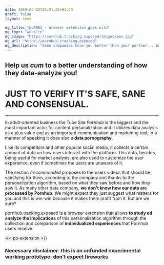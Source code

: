 ```yaml
---
date: 2019-05-22T15:01:21+01:00
draft: false
layout: home

og_title: "poTREX - browser extension goes wild"
og_type: "website"
og_image: "https://pornhub.tracking.exposed/images/pov.jpg"
og_url: "https://pornhub.tracking.exposed"
og_description: "Some companies know you better than your partner... Supervise your personalized experience on Pornhub and your interactions with the website. Take care about your self-intimacy and take control of your sexual archetype"
---
```


## Help us *cum* to a better understanding of how they data-analyze you!

# JUST TO VERIFY IT'S SAFE, SANE AND CONSENSUAL.

___

In adult-oriented business the Tube Site *Pornhub* is the biggest and the most important actor for content personalization and it utilizes data analysis as a plus value and as an important communication and marketing tool, in a manner of speaking it does also a **data pornography**.

Like its competitors and other popular social media, it collects a certain amount of data on how users interact with the platform. This data, besides being useful for market analysis, are also used to customize the user experience, even if sometimes the users are unaware of it.

The section */recommended* proposes to the users videos that should be satisfying for them, according to the company and thanks to the personalization algorithm, based on what they saw before and how they saw it. As many other data company, **we don't know how our data are processed by Pornhub**. We might expect they just suggest what matters for you and this is win-win because it makes them profit from it. But are we sure?

pornhub.tracking.exposed is a browser extension that allows __to study ed analyze the implications__ of this personalization algorithm through the collection and comparison of __individualized experiences__ that Pornhub users receive.

{{< po-extension >}}

### Necessary disclaimer: this is an unfunded experimental working prototype: don't expect fireworks
